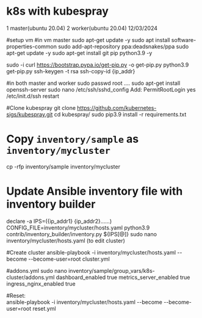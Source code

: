 # k8s with kubespray
1 master(ubuntu 20.04)
2 worker(ubuntu 20.04)
12/03/2024


#setup vm
#in vm master
sudo apt-get update -y
sudo apt install software-properties-common
sudo add-apt-repository ppa:deadsnakes/ppa
sudo apt-get update -y
sudo apt-get install git pip python3.9 -y

sudo -i
curl https://bootstrap.pypa.io/get-pip.py -o get-pip.py
python3.9 get-pip.py
ssh-keygen -t rsa
ssh-copy-id {ip_addr}

#in both master and worker
sudo passwd root
....
sudo apt-get install openssh-server
sudo nano /etc/ssh/sshd_config
Add: PermitRootLogin yes
/etc/init.d/ssh restart

#Clone kubespray
git clone https://github.com/kubernetes-sigs/kubespray.git
cd kubespray/
sudo pip3.9 install -r requirements.txt

# Copy ``inventory/sample`` as ``inventory/mycluster``
cp -rfp inventory/sample inventory/mycluster

# Update Ansible inventory file with inventory builder
declare -a IPS=({ip_addr1} {ip_addr2}......)
CONFIG_FILE=inventory/mycluster/hosts.yaml python3.9 contrib/inventory_builder/inventory.py ${IPS[@]}
sudo nano inventory/mycluster/hosts.yaml (to edit cluster)

#Create cluster
ansible-playbook -i inventory/mycluster/hosts.yaml  --become --become-user=root cluster.yml


#addons.yml
sudo nano inventory/sample/group_vars/k8s-cluster/addons.yml
  dashboard_enabled true
  metrics_server_enabled true
  ingress_nginx_enabled true


#Reset:   
ansible-playbook -i inventory/mycluster/hosts.yaml  --become --become-user=root reset.yml

  


